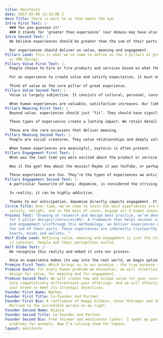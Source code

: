 ```yaml
---
title: Manifesto
date: 2017-05-08 13:19:00 Z
Hero Title: There is more to us than meets the eye
Intro First Text: |-
  ### Yes you guessed it!
  ### X stands for ‘greater than experience’ (our domain may have also given that away).
Intro Second Text: |-
  We believe experiences should be greater than the sum of their parts.

  Our experiences should deliver us value, meaning and engagement.
Pillars Lead: This is what we’ve come to define as the 3 pillars of great human experience,
  or VME Design.
Pillars Value First Text: |-
  People choose to hire or fire products and services based on what they’re actually trying to achieve. This is the outcome they really care about; their Job to be Done.

  For an experience to create value and satisfy expectation, it must enable people to achieve their objective.

  Think of value as the core pillar of great experience.
Pillars Value Second Text: |-
  Value is largely subjective. It consists of cultural, personal, consumption and product dimensions. Each of these dimensions impacts decision-making.

  When human experiences are valuable, satisfaction increases. Our limbic brain also produces neurotransmitters. One of them is serotonin, responsible for controlling our greater mood.
Pillars Meaning First Text: |-
  Beyond value, experiences should just ‘fit’. They should have significance in our lives.

  These types of experiences create a lasting impact. We retain detail about them. We have the ability to re-call the details. And we often tell our friends, family, colleagues (and the world) about our experience.

  These are the rare occasions that deliver meaning.
Pillars Meaning Second Text: |-
  People are social creatures. They value relationships and deeply value trust. Oxytocin is the neurotransmitter the brain’s limbic system produces during different forms of social bonding. It’s associated with trust and helps support positive memories.

  When human experiences are meaningful, oxytocin is often present.
Pillars Engagement First Text: |-
  When was the last time you were excited about the product or service you were choosing to hire?

  Was it the gym? How about the movies? Maybe it was YouTube, or perhaps it was a simple bout of mindfulness meditation.

  These experiences are fun. They’re the types of experiences we anticipate. And as a result, we’re intrinsically motivated to complete them.
Pillars Engagement Second Text: |-
  A particular favourite of many, dopamine, is considered the striving emotion. It delivers a sensation of pleasure. It also increases our concentration.

  In reality, it can be highly addictive.

  Thanks to our anticipation, dopamine directly impacts engagement. It’s also a key part of motivating us to hire or fire a product in the first place.
Circle Title: Over time, we’ve come to learn the best experiences are balanced. They
  satisfy, delight, and in the best of cases, engage all 5 human senses.
Process Text: "Drawing on research and design best practice, we’ve developed a [methodology
  for 3 pillar design](/services/#5). A framework that helps uncover value, meaning
  and engagement.\n\nThrough this methodology, we deliver experiences greater than
  the sum of their parts. These experiences are inherently trustworthy. They capture
  hearts, minds and wallets. "
Half Globe Lead: Defining value, meaning and engagement is just the start. Change
  is constant. People and their perceptions evolve.
Half Globe Text: |-
  We recognise this reality and embed it into our process.

  Once an experience makes its way into the real world, we begin optimising ruthlessly.
Promise First Text: Which brings us to our promise – the true purpose of this manifesto.
Promise Quote: For every human problem we encounter, we will relentlessly pursue to
  design for value, for meaning and for engagement.
Promise Second Text: We will create new and unique value for your customers. We will
  help competitively differentiate your offerings. And we will effectively position
  your brand to meet its strategic objectives.
Founder First Name: Nathan
Founder First Title: Co-founder and Partner
Founder First Bio: A confluence of Happy Gilmore, Conor McGregor and the Dalai Lama.
  Married to the incredible person on my right.
Founder Second Name: Bianca
Founder Second Title: Co-founder and Partner
Founder Second Bio: Free thinker and meticulous tinker. I spent my past life solving
  problems for animals. Now I’m solving them for humans.
layout: manifesto
---
```


